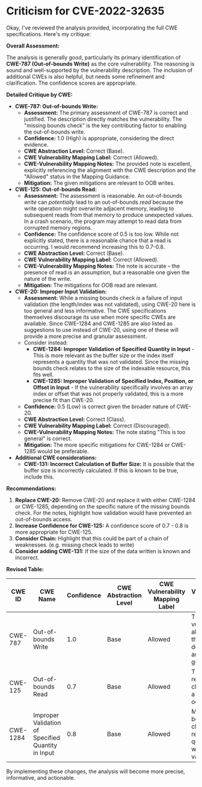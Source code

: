# Criticism for CVE-2022-32635

Okay, I've reviewed the analysis provided, incorporating the full CWE specifications. Here's my critique:

**Overall Assessment:**

The analysis is generally good, particularly its primary identification of **CWE-787 (Out-of-bounds Write)** as the core vulnerability. The reasoning is sound and well-supported by the vulnerability description. The inclusion of additional CWEs is also helpful, but needs some refinement and clarification. The confidence scores are appropriate.

**Detailed Critique by CWE:**

*   **CWE-787: Out-of-bounds Write:**
    *   **Assessment:** The primary assessment of CWE-787 is correct and justified. The description directly matches the vulnerability. The "missing bounds check" is the key contributing factor to enabling the out-of-bounds write.
    *   **Confidence:** 1.0 (High) is appropriate, considering the direct evidence.
    *   **CWE Abstraction Level:** Correct (Base).
    *   **CWE Vulnerability Mapping Label:** Correct (Allowed).
    *   **CWE-Vulnerability Mapping Notes:** The provided note is excellent, explicitly referencing the alignment with the CWE description and the "Allowed" status in the Mapping Guidance.
    *   **Mitigation:** The given mitigations are relevant to OOB writes.
*   **CWE-125: Out-of-bounds Read:**
    *   **Assessment:** The assessment is reasonable. An out-of-bounds *write* can *potentially* lead to an out-of-bounds *read* because the write operation might overwrite adjacent memory, leading to subsequent reads from that memory to produce unexpected values. In a crash scenario, the program may attempt to read data from corrupted memory regions.
    *   **Confidence:** The confidence score of 0.5 is too low. While not explicitly stated, there is a reasonable chance that a read is occurring. I would recommend increasing this to 0.7-0.8.
    *   **CWE Abstraction Level:** Correct (Base).
    *   **CWE Vulnerability Mapping Label:** Correct (Allowed).
    *   **CWE-Vulnerability Mapping Notes:**  The note is accurate – the presence of read is an assumption, but a reasonable one given the nature of the write.
    *   **Mitigation:** The mitigations for OOB read are relevant.
*   **CWE-20: Improper Input Validation:**
    *   **Assessment:** While a missing bounds check *is* a failure of input validation (the length/index was not validated), using CWE-20 here is too general and less informative.  The CWE specifications themselves discourage its use when more specific CWEs are available. Since CWE-1284 and CWE-1285 are also listed as suggestions to use instead of CWE-20, using one of these will provide a more precise and granular assessment.
    *   Consider instead:
        *   **CWE-1284: Improper Validation of Specified Quantity in Input** - This is more relevant as the buffer size or the index itself represents a quantity that was not validated. Since the missing bounds check relates to the size of the indexable resource, this fits well.
        *   **CWE-1285: Improper Validation of Specified Index, Position, or Offset in Input** - If the vulnerability specifically involves an array index or offset that was not properly validated, this is a more precise fit than CWE-20.
    *   **Confidence:** 0.5 (Low) is correct given the broader nature of CWE-20.
    *   **CWE Abstraction Level:** Correct (Class).
    *   **CWE Vulnerability Mapping Label:** Correct (Discouraged).
    *   **CWE-Vulnerability Mapping Notes:** The note stating "This is too general" is correct.
    *   **Mitigation:** The more specific mitigations for CWE-1284 or CWE-1285 would be preferable.
*   **Additional CWE considerations:**
     *   **CWE-131: Incorrect Calculation of Buffer Size:** It is possible that the buffer size is incorrectly calculated. If this is known to be true, include this.

**Recommendations:**

1.  **Replace CWE-20:**  Remove CWE-20 and replace it with either CWE-1284 or CWE-1285, depending on the specific nature of the missing bounds check. For the notes, highlight how validation would have prevented an out-of-bounds access.
2.  **Increase Confidence for CWE-125:** A confidence score of 0.7 - 0.8 is more appropriate for CWE-125.
3.  **Consider Chain:** Highlight that this could be part of a chain of weaknesses. (e.g. missing check leads to write)
4. **Consider adding CWE-131:** If the size of the data written is known and incorrect.

**Revised Table:**

| CWE ID | CWE Name | Confidence | CWE Abstraction Level | CWE Vulnerability Mapping Label | CWE-Vulnerability Mapping Notes |
|---|---|---|---|---|---|
| CWE-787 | Out-of-bounds Write | 1.0 | Base | Allowed | The vulnerability aligns with the CWE description and usage guidance. |
| CWE-125 | Out-of-bounds Read | 0.7 | Base | Allowed | There is a reasonable chance that a read is occurring. |
| CWE-1284 | Improper Validation of Specified Quantity in Input | 0.8 | Base | Allowed | Missing bounds check represents a quantity that was not validated. |

By implementing these changes, the analysis will become more precise, informative, and actionable.